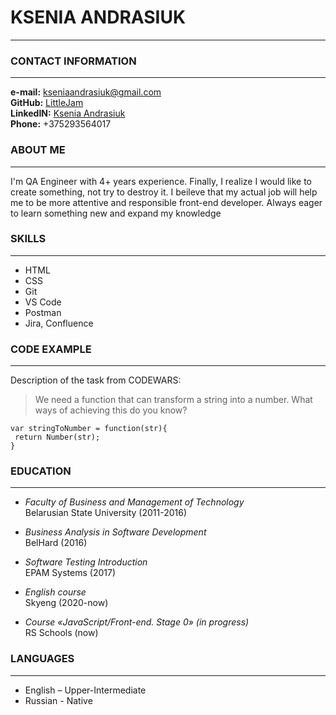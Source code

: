 # KSENIA ANDRASIUK

---

### CONTACT INFORMATION

---

**e-mail:** kseniaandrasiuk@gmail.com <br>
**GitHub:** [LittleJam](https://github.com/LittleJam)<br>
**LinkedIN:** [Ksenia Andrasiuk](https://www.linkedin.com/in/ksenia-andrasiuk-108406a7/)<br>
**Phone:** +375293564017

### ABOUT ME

---

I'm QA Engineer with 4+ years experience. Finally, I realize I would like to create something, not try to destroy it. I beileve that my actual job will help me to be more attentive and responsible front-end developer. Always eager to learn something new and expand my knowledge

### SKILLS

---

-   HTML<br>
-   CSS <br>
-   Git<br>
-   VS Code<br>
-   Postman<br>
-   Jira, Confluence<br>

### CODE EXAMPLE

---

Description of the task from CODEWARS:

> We need a function that can transform a string into a number. What ways of achieving this do you know?

```
var stringToNumber = function(str){
 return Number(str);
}
```

### EDUCATION

---

-   _Faculty of Business and Management of Technology_<br>
    Belarusian State University (2011-2016)

-   _Business Analysis in Software Development_<br>
    BelHard (2016)

-   _Software Testing Introduction_<br>
    EPAM Systems (2017)

-   _English course_<br>
    Skyeng (2020-now)

-   _Course «JavaScript/Front-end. Stage 0» (in progress)_<br>
    RS Schools (now)

### LANGUAGES

---

-   English – Upper-Intermediate
-   Russian - Native
